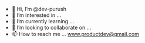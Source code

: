 - 👋 Hi, I’m @dev-purush
- 👀 I’m interested in ...
- 🌱 I’m currently learning ...
- 💞️ I’m looking to collaborate on ...
- 📫 How to reach me ... www.productdev@gmail.com

<!---
dev-purush/dev-purush is a ✨ special ✨ repository because its `README.md` (this file) appears on your GitHub profile.
You can click the Preview link to take a look at your changes.
--->
